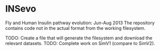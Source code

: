 INSevo
======

Fly and Human Insulin pathway evolution: Jun-Aug 2013
The repository contains code not in the actual format from the working filesystem.

TODO: Create a file that will generate the filesystem and download the relevant datasets.
TODO: Complete work on SimV1 (compare to SimV2).

